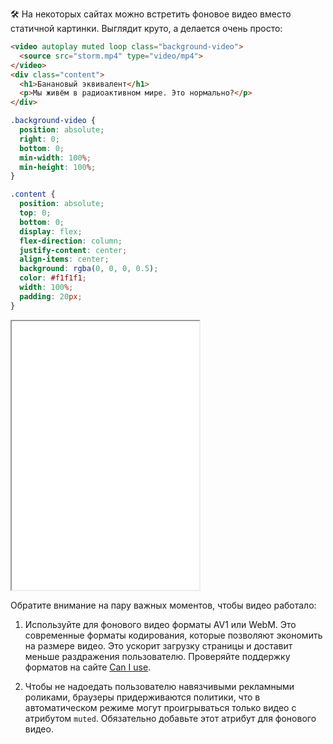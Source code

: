 🛠 На некоторых сайтах можно встретить фоновое видео вместо статичной картинки. Выглядит круто, а делается очень просто:

```html
<video autoplay muted loop class="background-video">
  <source src="storm.mp4" type="video/mp4">
</video>
<div class="content">
  <h1>Банановый эквивалент</h1>
  <p>Мы живём в радиоактивном мире. Это нормально?</p>
</div>
```

```css
.background-video {
  position: absolute;
  right: 0;
  bottom: 0;
  min-width: 100%;
  min-height: 100%;
}

.content {
  position: absolute;
  top: 0;
  bottom: 0;
  display: flex;
  flex-direction: column;
  justify-content: center;
  align-items: center;
  background: rgba(0, 0, 0, 0.5);
  color: #f1f1f1;
  width: 100%;
  padding: 20px;
}
```

<iframe title="Видео на фоне — <video> — Дока" src="../demos/background/" height="430"></iframe>

Обратите внимание на пару важных моментов, чтобы видео работало:

1. Используйте для фонового видео форматы AV1 или WebM. Это современные форматы кодирования, которые позволяют экономить на размере видео. Это ускорит загрузку страницы и доставит меньше раздражения пользователю. Проверяйте поддержку форматов на сайте [Can I use](https://caniuse.com/).

1. Чтобы не надоедать пользователю навязчивыми рекламными роликами, браузеры придерживаются политики, что в автоматическом режиме могут проигрываться только видео с атрибутом `muted`. Обязательно добавьте этот атрибут для фонового видео.
